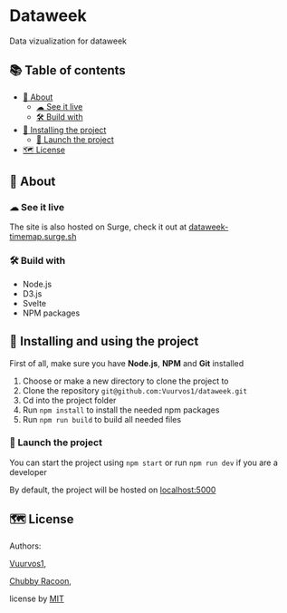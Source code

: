 # Dataweek

Data vizualization for dataweek

## 📚 Table of contents

- [🤔 About](#-About)
  - [☁ See it live](#-See-it-live)
  - [🛠 Build with](#-Build-with)
- [🔧 Installing the project](#-Installing-and-using-the-project)
  - [🚀 Launch the project](#-Launch-the-project)
- [🗺️ License](#%EF%B8%8F-license)

## 🤔 About

### ☁ See it live

The site is also hosted on Surge, check it out at [dataweek-timemap.surge.sh](https://dataweek-timemap.surge.sh/)

### 🛠 Build with

- Node.js
- D3.js
- Svelte
- NPM packages

## 🔧 Installing and using the project

First of all, make sure you have **Node.js**, **NPM** and **Git** installed

1. Choose or make a new directory to clone the project to
2. Clone the repository
   `git@github.com:Vuurvos1/dataweek.git`
3. Cd into the project folder
4. Run `npm install` to install the needed npm packages
5. Run `npm run build` to build all needed files

### 🚀 Launch the project

You can start the project using `npm start`
or run `npm run dev` if you are a developer

By default, the project will be hosted on [localhost:5000](http://localhost:5000)

## 🗺️ License

Authors: 

[Vuurvos1](https://github.com/Vuurvos1),

[Chubby Racoon](https://github.com/RowinRuizendaal), 

license by [MIT](https://github.com/Vuurvos1/dataweek/blob/main/LICENSE)
